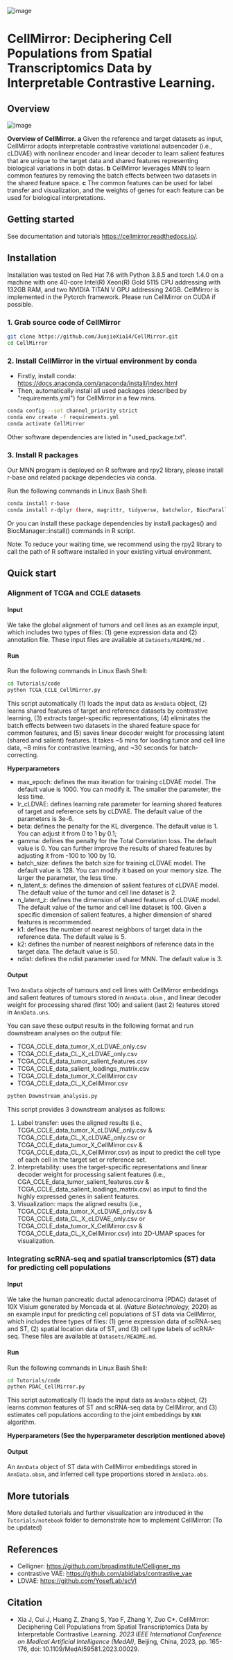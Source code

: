 ![image](https://github.com/JunjieXia14/CellMirror/blob/main/CellMirror_banner.jpg)

# CellMirror: Deciphering Cell Populations from Spatial Transcriptomics Data by Interpretable Contrastive Learning.

## Overview

![image](https://github.com/JunjieXia14/CellMirror/blob/main/CellMirror_utils/Main_figure_CellMirror.png)

**Overview of CellMirror.** **a** Given the reference and target datasets as input, CellMirror adopts interpretable contrastive variational autoencoder (i.e., cLDVAE) with nonlinear encoder and linear decoder to learn salient features that are unique to the target data and shared features representing biological variations in both datas. **b** CellMirror leverages MNN to learn common features by removing the batch effects between two datasets in the shared feature space. **c** The common features can be used for label transfer and visualization, and the weights of genes for each feature can be used for biological interpretations.

## Getting started

See documentation and tutorials https://cellmirror.readthedocs.io/.

## Installation

Installation was tested on Red Hat 7.6 with Python 3.8.5 and torch 1.4.0 on a machine with one 40-core Intel(R) Xeon(R) Gold 5115 CPU addressing with 132GB RAM, and two NVIDIA TITAN V GPU addressing 24GB. CellMirror is implemented in the Pytorch framework. Please run CellMirror on CUDA if possible.

### 1. Grab source code of CellMirror

```bash
git clone https://github.com/JunjieXia14/CellMirror.git
cd CellMirror
```

### 2. Install CellMirror in the virtual environment by conda

* Firstly, install conda: https://docs.anaconda.com/anaconda/install/index.html
* Then, automatically install all used packages (described by "requirements.yml") for CellMirror in a few mins.

```bash
conda config --set channel_priority strict
conda env create -f requirements.yml
conda activate CellMirror
```

Other software dependencies are listed in "used_package.txt".

### 3. Install R packages

Our MNN program is deployed on R software and rpy2 library, please install r-base and related package dependecies via conda.

Run the following commands in Linux Bash Shell:

```bash
conda install r-base
conda install r-dplyr (here, magrittr, tidyverse, batchelor, BiocParallel, FNN)
```

Or you can install these package dependencies by install.packages() and BiocManager::install() commands in R script.

Note: To reduce your waiting time, we recommend using the rpy2 library to call the path of R software installed in your existing virtual environment.

## Quick start

### Alignment of TCGA and CCLE datasets

#### Input

We take the global alignment of tumors and cell lines as an example input, which includes two types of files: (1) gene expression data and (2) annotation file. These input files are available at `Datasets/README/md` .

#### Run

Run the following commands in Linux Bash Shell:

```bash
cd Tutorials/code
python TCGA_CCLE_CellMirror.py
```

This script automatically (1) loads the input data as `AnnData` object, (2) learns shared features of target and reference datasets by contrastive learning, (3) extracts target-specific representations, (4) eliminates the batch effects between two datasets in the shared feature space for common features, and (5) saves linear decoder weight for processing latent (shared and salient) features. It takes ~5 mins for loading tumor and cell line data, ~8 mins for contrastive learning, and ~30 seconds for batch-correcting.

**Hyperparameters**

* max_epoch: defines the max iteration for training cLDVAE model. The default value is 1000. You can modify it. The smaller the parameter, the less time.
* lr_cLDVAE: defines learning rate parameter for learning shared features of target and reference sets by cLDVAE. The default value of the parameters is 3e-6.
* beta: defines the penalty for the KL divergence. The default value is 1. You can adjust it from 0 to 1 by 0.1;
* gamma: defines the penalty for the Total Correlation loss. The default value is 0. You can further improve the results of shared features by adjusting it from -100 to 100 by 10.
* batch_size: defines the batch size for training cLDVAE model. The default value is 128. You can modify it based on your memory size. The larger the parameter, the less time.
* n_latent_s: defines the dimension of salient features of cLDVAE model. The default value of the tumor and cell line dataset is 2.
* n_latent_z: defines the dimension of shared features of cLDVAE model. The default value of the tumor and cell line dataset is 100. Given a specific dimension of salient features, a higher dimension of shared features is recommended.
* k1: defines the number of nearest neighbors of target data in the reference data. The default value is 5.
* k2: defines the number of nearest neighbors of reference data in the target data. The default value is 50.
* ndist: defines the ndist parameter used for MNN. The default value is 3.

#### Output

Two `AnnData` objects of tumours and cell lines with CellMirror embeddings and salient features of tumours stored in `AnnData.obsm` , and linear decoder weight for processing shared (first 100) and salient (last 2) features stored in `AnnData.uns`.

You can save these output results in the following format and run downstream analyses on the output file:

* TCGA_CCLE_data_tumor_X_cLDVAE_only.csv
* TCGA_CCLE_data_CL_X_cLDVAE_only.csv
* TCGA_CCLE_data_tumor_salient_features.csv
* TCGA_CCLE_data_salient_loadings_matrix.csv
* TCGA_CCLE_data_tumor_X_CellMirror.csv
* TCGA_CCLE_data_CL_X_CellMirror.csv

```bash
python Downstream_analysis.py
```

This script provides 3 downstream analyses as follows:

1. Label transfer: uses the aligned results (i.e., TCGA_CCLE_data_tumor_X_cLDVAE_only.csv & TCGA_CCLE_data_CL_X_cLDVAE_only.csv or TCGA_CCLE_data_tumor_X_CellMirror.csv & TCGA_CCLE_data_CL_X_CellMirror.csv) as input to predict the cell type of each cell in the target set or reference set.
2. Interpretability: uses the target-specific representations and linear decoder weight for processing salient features (i.e., CGA_CCLE_data_tumor_salient_features.csv & TCGA_CCLE_data_salient_loadings_matrix.csv) as input to find the highly expressed genes in salient features.
3. Visualization: maps the aligned results (i.e., TCGA_CCLE_data_tumor_X_cLDVAE_only.csv & TCGA_CCLE_data_CL_X_cLDVAE_only.csv or TCGA_CCLE_data_tumor_X_CellMirror.csv & TCGA_CCLE_data_CL_X_CellMirror.csv) into 2D-UMAP spaces for visualization.

### Integrating scRNA-seq and spatial transcriptomics (ST) data for predicting cell populations

#### Input

We take the human pancreatic ductal adenocarcinoma (PDAC) dataset of 10X Visium generated by Moncada et al. (*Nature Biotechnology,* 2020) as an example input for predicting cell populations of ST data via CellMirror, which includes three types of files: (1) gene expression data of scRNA-seq and ST, (2) spatial location data of ST, and (3) cell type labels of scRNA-seq. These files are available at `Datasets/README.md`.

#### Run

Run the following commands in Linux Bash Shell:

```bash
cd Tutorials/code
python PDAC_CellMirror.py
```

This script automatically (1) loads the input data as `AnnData` object, (2) learns common features of ST and scRNA-seq data by CellMirror, and (3) estimates cell populations according to the joint embeddings by `KNN` algorithm.

**Hyperparameters (See the hyperparameter description mentioned above)**

#### Output

An `AnnData` object of ST data with CellMirror embeddings stored in `AnnData.obsm`, and inferred cell type proportions stored in `AnnData.obs`.

## More tutorials

More detailed tutorials and further visualization are introduced in the `Tutorials/notebook` folder to demonstrate how to implement CellMirror: (To be updated)

## References

* Celligner: https://github.com/broadinstitute/Celligner_ms
* contrastive VAE: https://github.com/abidlabs/contrastive_vae
* LDVAE: https://github.com/YosefLab/scVI

## Citation

* Xia J, Cui J, Huang Z, Zhang S, Yao F, Zhang Y, Zuo C*. CellMirror: Deciphering Cell Populations from Spatial Transcriptomics Data by Interpretable Contrastive Learning. *2023* *IEEE International Conference on Medical Artificial Intelligence (MedAI)*, Beijing, China, 2023, pp. 165-176, doi: 10.1109/MedAI59581.2023.00029.
